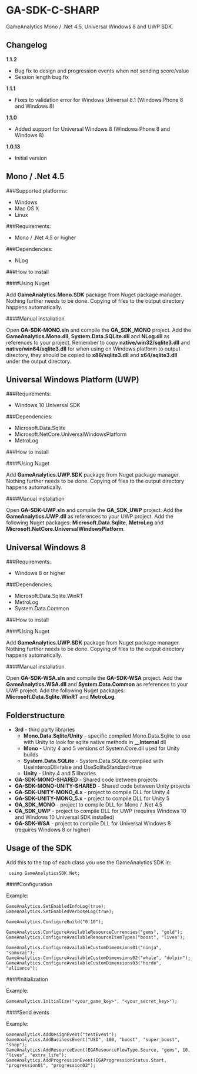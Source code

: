 # GA-SDK-C-SHARP
GameAnalytics Mono / .Net 4.5, Universal Windows 8 and UWP SDK.

Changelog
---------
**1.1.2**
* Bug fix to design and progression events when not sending score/value
* Session length bug fix

**1.1.1**
* Fixes to validation error for Windows Universal 8.1 (Windows Phone 8 and Windows 8)

**1.1.0**
* Added support for Universal Windows 8 (Windows Phone 8 and Windows 8)

**1.0.13**
* Initial version

Mono / .Net 4.5
---------------

###Supported platforms:

* Windows
* Mac OS X
* Linux

###Requirements:

* Mono / .Net 4.5 or higher

###Dependencies:

* NLog

###How to install

####Using Nuget

Add **GameAnalytics.Mono.SDK** package from Nuget package manager. Nothing further needs to be done. Copying of files to the output directory happens automatically.

####Manual installation

Open **GA-SDK-MONO.sln** and compile the **GA_SDK_MONO** project. Add the **GameAnalytics.Mono.dll**, **System.Data.SQLite.dll** and **NLog.dll** as references to your project. Remember to copy **native/win32/sqlite3.dll** and **native/win64/sqlite3.dll** for when using on Windows platform to output directory, they should be copied to **x86/sqlite3.dll** and **x64/sqlite3.dll** under the output directory.

Universal Windows Platform (UWP)
--------------------------------

###Requirements:

* Windows 10 Universal SDK

###Dependencies:

* Microsoft.Data.Sqlite
* Microsoft.NetCore.UniversalWindowsPlatform
* MetroLog

###How to install

####Using Nuget

Add **GameAnalytics.UWP.SDK** package from Nuget package manager. Nothing further needs to be done. Copying of files to the output directory happens automatically.

####Manual installation

Open **GA-SDK-UWP.sln** and compile the **GA_SDK_UWP** project. Add the **GameAnalytics.UWP.dll** as references to your UWP project. Add the following Nuget packages: **Microsoft.Data.Sqlite**, **MetroLog** and **Microsoft.NetCore.UniversalWindowsPlatform**.

Universal Windows 8
-------------------

###Requirements:

* Windows 8 or higher

###Dependencies:

* Microsoft.Data.Sqlite.WinRT
* MetroLog
* System.Data.Common

###How to install

####Using Nuget

Add **GameAnalytics.UWP.SDK** package from Nuget package manager. Nothing further needs to be done. Copying of files to the output directory happens automatically.

####Manual installation

Open **GA-SDK-WSA.sln** and compile the **GA-SDK-WSA** project. Add the **GameAnalytics.WSA.dll** and **System.Data.Common** as references to your UWP project. Add the following Nuget packages: **Microsoft.Data.Sqlite.WinRT** and **MetroLog**.


Folderstructure
---------------

* **3rd** - third party libraries
  * **Mono.Data.Sqlite/Unity** - specific compiled Mono.Data.Sqlite to use with Unity to look for sqlite native methods in **__Internal** dll
  * **Mono** - Unity 4 and 5 versions of System.Core.dll used for Unity builds
  * **System.Data.SQLite** - System.Data.SQLite compiled with UseInteropDll=false and UseSqliteStandard=true
  * **Unity** - Unity 4 and 5 libraries
* **GA-SDK-MONO-SHARED** - Shared code between projects
* **GA-SDK-MONO-UNITY-SHARED** - Shared code between Unity projects
* **GA-SDK-UNITY-MONO_4.x** - project to compile DLL for Unity 4
* **GA-SDK-UNITY-MONO_5.x** - project to compile DLL for Unity 5
* **GA_SDK_MONO** - project to compile DLL for Mono / .Net 4.5
* **GA_SDK_UWP** - project to compile DLL for UWP (requires Windows 10 and Windows 10 Universal SDK installed)
* **GA-SDK-WSA** - project to compile DLL for Universal Windows 8 (requires Windows 8 or higher)

Usage of the SDK
----------------

Add this to the top of each class you use the GameAnalytics SDK in:

``` c-sharp
 using GameAnalyticsSDK.Net;
```

####Configuration

Example:

```c-sharp
GameAnalytics.SetEnabledInfoLog(true);
GameAnalytics.SetEnabledVerboseLog(true);

GameAnalytics.ConfigureBuild("0.10");

GameAnalytics.ConfigureAvailableResourceCurrencies("gems", "gold");
GameAnalytics.ConfigureAvailableResourceItemTypes("boost", "lives");

GameAnalytics.ConfigureAvailableCustomDimensions01("ninja", "samurai");
GameAnalytics.ConfigureAvailableCustomDimensions02("whale", "dolpin");
GameAnalytics.ConfigureAvailableCustomDimensions03("horde", "alliance");
```

####Initialization

Example:

```c-sharp
GameAnalytics.Initialize("<your_game_key>", "<your_secret_key>");
```

####Send events

Example:

```c-sharp
GameAnalytics.AddDesignEvent("testEvent");
GameAnalytics.AddBusinessEvent("USD", 100, "boost", "super_boost", "shop");
GameAnalytics.AddResourceEvent(EGAResourceFlowType.Source, "gems", 10, "lives", "extra_life");
GameAnalytics.AddProgressionEvent(EGAProgressionStatus.Start, "progression01", "progression02");
```
